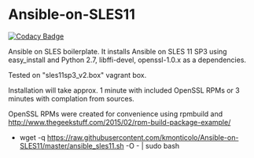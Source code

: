 # Ansible-on-SLES11

[![Codacy Badge](https://api.codacy.com/project/badge/Grade/d4c2129f07324909b05a45a36b8b4b93)](https://app.codacy.com/app/kmonticolo/Ansible-on-SLES11?utm_source=github.com&utm_medium=referral&utm_content=kmonticolo/Ansible-on-SLES11&utm_campaign=badger)

Ansible on SLES boilerplate. 
It installs Ansible on SLES 11 SP3 using easy_install and Python 2.7, libffi-devel, openssl-1.0.x as a dependencies. 

Tested on "sles11sp3_v2.box" vagrant box.

Installation will take approx. 1 minute with included OpenSSL RPMs or 3 minutes with complation from sources.

OpenSSL RPMs were created for convenience using rpmbuild and http://www.thegeekstuff.com/2015/02/rpm-build-package-example/


 
- wget -q https://raw.githubusercontent.com/kmonticolo/Ansible-on-SLES11/master/ansible_sles11.sh -O - | sudo bash

 
